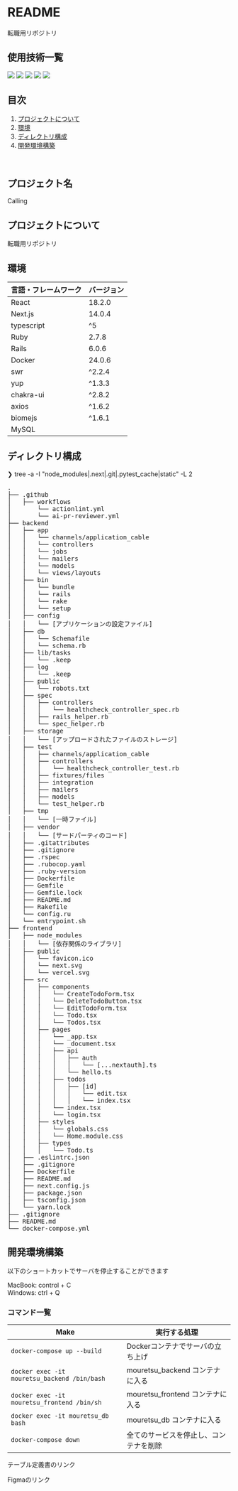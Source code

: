# README
転職用リポジトリ

<div id="top"></div>

## 使用技術一覧

<!-- シールド一覧 -->
<!-- 該当するプロジェクトの中から任意のものを選ぶ-->
<p style="display: inline">
  <!-- フロントエンドのフレームワーク一覧 -->
  <img src="https://img.shields.io/badge/-Next.js-000000.svg?logo=next.js&style=for-the-badge">
  <img src="https://img.shields.io/badge/-React-20232A?style=for-the-badge&logo=react&logoColor=61DAFB">
    <!-- バックエンドの言語一覧 -->
  <img src="https://img.shields.io/badge/-Ruby-CC342D.svg?logo=ruby&style=for-the-badge">
  <!-- バックエンドのフレームワーク一覧 -->
  <img src="https://img.shields.io/badge/-Rails-CC0000.svg?logo=rails&style=for-the-badge">
  <!-- インフラ一覧 -->
  <img src="https://img.shields.io/badge/-Docker-20232A.svg?logo=docker&style=for-the-badge">
</p>

## 目次

1. [プロジェクトについて](#プロジェクトについて)
2. [環境](#環境)
3. [ディレクトリ構成](#ディレクトリ構成)
4. [開発環境構築](#開発環境構築)

<br />
<!-- プロジェクト名を記載 -->

## プロジェクト名

Calling

<!-- プロジェクトについて -->

## プロジェクトについて

転職用リポジトリ


## 環境

<!-- 言語、フレームワーク、ミドルウェア、インフラの一覧とバージョンを記載 -->

| 言語・フレームワーク     | バージョン |
| ----------------------| ---------- |
| React                 | 18.2.0     |
| Next.js               | 14.0.4     |
| typescript            | ^5         |
| Ruby                  | 2.7.8      |
| Rails                 | 6.0.6      |
| Docker                | 24.0.6     |
| swr                   | ^2.2.4     |
| yup                   | ^1.3.3     |
| chakra-ui             | ^2.8.2     |
| axios                 | ^1.6.2     |
| biomejs               | ^1.6.1     |
| MySQL                 |      |



## ディレクトリ構成

<!-- Treeコマンドを使ってディレクトリ構成を記載 -->
<!-- まだファイル構成は未完成です -->

❯ tree -a -I "node_modules|.next|.git|.pytest_cache|static" -L 2
<pre>
.
├── .github
│   ├── workflows
│       └── actionlint.yml
│       └── ai-pr-reviewer.yml
├── backend
│   ├── app
│   │   └── channels/application_cable
│   │   └── controllers
│   │   └── jobs
│   │   └── mailers
│   │   └── models
│   │   └── views/layouts
│   ├── bin
│   │   └── bundle
│   │   └── rails
│   │   └── rake
│   │   └── setup
│   ├── config
│   │   └── [アプリケーションの設定ファイル]
│   ├── db
│   │   └── Schemafile
│   │   └── schema.rb
│   ├── lib/tasks
│   │   └── .keep
│   ├── log
│   │   └── .keep
│   ├── public
│   │   └── robots.txt
│   ├── spec
│   │   ├── controllers
│   │   │   └── healthcheck_controller_spec.rb
│   │   ├── rails_helper.rb
│   │   └── spec_helper.rb
│   ├── storage
│   │   └── [アップロードされたファイルのストレージ]
│   ├── test
│   │   ├── channels/application_cable
│   │   ├── controllers
│   │   │   └── healthcheck_controller_test.rb
│   │   ├── fixtures/files
│   │   ├── integration
│   │   ├── mailers
│   │   ├── models
│   │   └── test_helper.rb
│   ├── tmp
│   │   └── [一時ファイル]
│   ├── vendor
│   │   └── [サードパーティのコード]
│   ├── .gitattributes
│   ├── .gitignore
│   ├── .rspec
│   ├── .rubocop.yaml
│   ├── .ruby-version
│   ├── Dockerfile
│   ├── Gemfile
│   ├── Gemfile.lock
│   ├── README.md
│   ├── Rakefile
│   └── config.ru
│   └── entrypoint.sh
├── frontend
│   ├── node_modules
│   │   └── [依存関係のライブラリ]
│   ├── public
│   │   └── favicon.ico
│   │   └── next.svg
│   │   └── vercel.svg
│   ├── src
│   │   ├── components
│   │   │   └── CreateTodoForm.tsx
│   │   │   └── DeleteTodoButton.tsx
│   │   │   └── EditTodoForm.tsx
│   │   │   └── Todo.tsx
│   │   │   └── Todos.tsx
│   │   ├── pages
│   │   │   └── _app.tsx
│   │   │   └── _document.tsx
│   │   │   ├── api
│   │   │   │   ├── auth
│   │   │   │   │   └── [...nextauth].ts
│   │   │   │   └── hello.ts
│   │   │   ├── todos
│   │   │   │   ├── [id]
│   │   │   │   │   └── edit.tsx
│   │   │   │   │   └── index.tsx
│   │   │   └── index.tsx
│   │   │   └── login.tsx
│   │   ├── styles
│   │   │   └── globals.css
│   │   │   └── Home.module.css
│   │   ├── types
│   │   │   └── Todo.ts
│   ├── .eslintrc.json
│   ├── .gitignore
│   ├── Dockerfile
│   ├── README.md
│   ├── next.config.js
│   ├── package.json
│   ├── tsconfig.json
│   └── yarn.lock
├── .gitignore
├── README.md
└── docker-compose.yml
</pre>



## 開発環境構築

<!-- コンテナの作成方法、パッケージのインストール方法など、開発環境構築に必要な情報を記載 -->

以下のショートカットでサーバを停止することができます

 MacBook: control + C<br/>
 Windows: ctrl + Q

### コマンド一覧

| Make                            | 実行する処理                                                            |                                                                                
| ------------------------------- | ----------------------------------------------------------------------- | 
| `docker-compose up --build`     | Dockerコンテナでサーバの立ち上げ                                       |
| `docker exec -it mouretsu_backend /bin/bash`  | mouretsu_backend コンテナに入る                                         |
| `docker exec -it mouretsu_frontend /bin/sh`   | mouretsu_frontend コンテナに入る                                        |
| `docker exec -it mouretsu_db bash`            | mouretsu_db コンテナに入る                                              |
| `docker-compose down`           | 全てのサービスを停止し、コンテナを削除                                       |

テーブル定義書のリンク

Figmaのリンク
